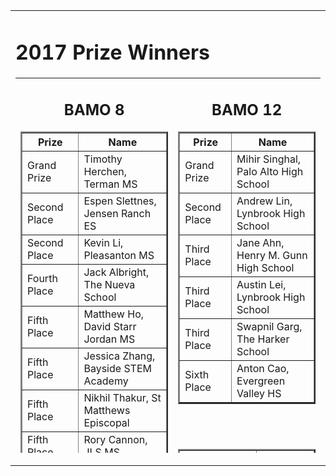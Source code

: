 <center>

<tr valign="top"><td align="center">
<table border="0" width="400"><tr valign="top"><td><div class="textbox">

<h1>2017 Prize Winners</h1>
<table height="600" border="0" cellpadding="10">
<tr valign="top">
<td>
<div align="center">
<h2>BAMO 8</h2>
<table cellpadding="10" border="2">
<tr><th>Prize</th><th>Name</th></tr>
<tr><td>Grand Prize</td><td>Timothy Herchen,	Terman MS</td></tr>
<tr><td>Second Place</td><td>Espen Slettnes, 	Jensen Ranch ES</td></tr>
<tr><td>Second Place</td><td>Kevin	Li, Pleasanton MS</td></tr>
<tr><td>Fourth Place</td><td>Jack Albright,		The Nueva School</td></tr>
<tr><td>Fifth Place</td><td>Matthew	Ho,		David Starr Jordan MS</td></tr>
<tr><td>Fifth Place</td><td>Jessica	Zhang,		Bayside STEM Academy</td></tr>
<tr><td>Fifth Place</td><td>Nikhil	Thakur,		St Matthews Episcopal</td></tr>
<tr><td>Fifth Place</td><td>Rory	Cannon,		JLS MS</td></tr>
<tr><td>Brilliancy</td><td>Suraj Mathashery, Kennedy MS</td></tr>
</table>
<br><br>
<table cellpadding="10" border="2">
<tr><th>Team Prize</th><th>Team Name</th></tr>
<tr><td>First Place Team Score</td><td>JLS  MS</td></tr>
<tr><td>Second Place Team Score</td><td>The Nueva School</td></tr>
<tr><td>Second Place Team Score</td><td>Basis Independent Silicon Valley</td></tr>
<tr><td>First Place Team Participation</td><td>Terman Middle School</td></tr>
<tr><td>Second Place Team Participation</td><td>Cupertino Middle School</td></tr>
<tr><td>Third Place Team Participation</td><td>The Nueva School</td></tr>
</table>
<br>
<br>

<td>
<div align="center">
<h2>BAMO 12</h2>
<table cellpadding="10" border="2">
<tr><th>Prize</th><th>Name</th></tr>
<tr><td>Grand Prize</td><td>Mihir Singhal, Palo Alto High School</td></tr>
<tr><td>Second Place</td><td>Andrew Lin,	Lynbrook High School</td></tr>
<tr><td>Third Place</td><td>Jane Ahn, Henry M. Gunn High School</td></tr>
<tr><td>Third Place</td><td>Austin Lei,	Lynbrook High School</td></tr>
<tr><td>Third Place</td><td>Swapnil	Garg, The Harker School</td></tr>
<tr><td>Sixth Place</td><td>Anton  Cao,	Evergreen Valley HS</td></tr>
</table>
<br><br>
<table cellpadding="10" border="2">
<tr><th>Team Prize</th><th>Team Name</th></tr>
<tr><td>First Place Team Score</td><td>Lynbrook HS</td></tr>
<tr><td>Second Place Team Score</td><td>Palo Alto HS</td></tr>
<tr><td>Third Place Team Score</td><td>The Harker School</td></tr>
<tr><td>First Place Team Participation</td><td>Henry M. Gunn HS</td></tr>
<tr><td>Second Place Team Participation</td><td>The Harker School</td></tr>
<tr><td>Third Place Team Participation</td><td>Proof School</td></tr>
</table>

<table cellpadding="50"><tr><td>
BAMO is supported by grants and donations.  Please contact <a href="mailto:bamo@msri.org">bamo@msri.org</a> to help sponsor this year's contest.



  
